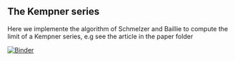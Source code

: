## The Kempner series
Here we implemente the algorithm of Schmelzer and Baillie to compute the limit
of a Kempner series, e.g see the article in the paper folder


[![Binder](https://mybinder.org/badge_logo.svg)](https://mybinder.org/v2/gh/tschm/sage/master?filepath=books%2FTelephone.ipynb)
